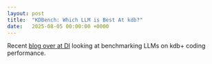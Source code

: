```yaml
---
layout: post
title:  "KDBench: Which LLM is Best At kdb?"
date:   2025-08-05 00:00:00 +0000
---
```


Recent [blog over at DI](https://dataintellect.com/blog/from-q-rious-to-q-ompetent-which-llm-is-best-at-kdb/) looking at benchmarking LLMs on kdb+ coding performance.
